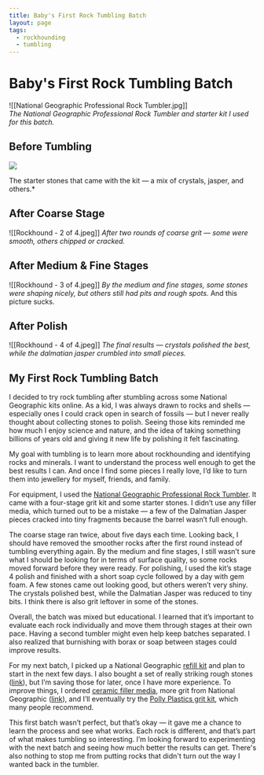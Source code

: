 ```yaml
---
title: Baby's First Rock Tumbling Batch
layout: page
tags:
  - rockhounding
  - tumbling
---
```

# Baby's First Rock Tumbling Batch  
![[National Geographic Professional Rock Tumbler.jpg]]  
*The National Geographic Professional Rock Tumbler and starter kit I used for this batch.*  

## Before Tumbling
<p><img src="https://spectrumsyntax.netlify.app/assets/Rockhound - 1 of 4.jpeg"></p>
The starter stones that came with the kit — a mix of crystals, jasper, and others.*  

## After Coarse Stage
  ![[Rockhound - 2 of 4.jpeg]]
*After two rounds of coarse grit — some were smooth, others chipped or cracked.*  

## After Medium & Fine Stages
![[Rockhound - 3 of 4.jpeg]]
*By the medium and fine stages, some stones were shaping nicely, but others still had pits and rough spots.* And this picture sucks.

## After Polish
![[Rockhound - 4 of 4.jpeg]]
*The final results — crystals polished the best, while the dalmatian jasper crumbled into small pieces.*  

## My First Rock Tumbling Batch

I decided to try rock tumbling after stumbling across some National Geographic kits online. As a kid, I was always drawn to rocks and shells — especially ones I could crack open in search of fossils — but I never really thought about collecting stones to polish. Seeing those kits reminded me how much I enjoy science and nature, and the idea of taking something billions of years old and giving it new life by polishing it felt fascinating.

My goal with tumbling is to learn more about rockhounding and identifying rocks and minerals. I want to understand the process well enough to get the best results I can. And once I find some pieces I really love, I’d like to turn them into jewellery for myself, friends, and family.

For equipment, I used the [National Geographic Professional Rock Tumbler](https://www.amazon.ca/NATIONAL-GEOGRAPHIC-Professional-Rock-Tumbler/dp/B086Z83SV5/ref=sr17). It came with a four-stage grit kit and some starter stones. I didn’t use any filler media, which turned out to be a mistake — a few of the Dalmatian Jasper pieces cracked into tiny fragments because the barrel wasn’t full enough.

The coarse stage ran twice, about five days each time. Looking back, I should have removed the smoother rocks after the first round instead of tumbling everything again. By the medium and fine stages, I still wasn’t sure what I should be looking for in terms of surface quality, so some rocks moved forward before they were ready. For polishing, I used the kit’s stage 4 polish and finished with a short soap cycle followed by a day with gem foam. A few stones came out looking good, but others weren’t very shiny. The crystals polished best, while the Dalmatian Jasper was reduced to tiny bits. I think there is also grit leftover in some of the stones.

Overall, the batch was mixed but educational. I learned that it’s important to evaluate each rock individually and move them through stages at their own pace. Having a second tumbler might even help keep batches separated. I also realized that burnishing with borax or soap between stages could improve results.

For my next batch, I picked up a National Geographic [refill kit](https://www.amazon.ca/dp/B07H7WFWYT) and plan to start in the next few days. I also bought a set of really striking rough stones ([link](https://www.amazon.ca/dp/B07VZDCPQG)), but I’m saving those for later, once I have more experience. To improve things, I ordered [ceramic filler media](https://www.amazon.ca/dp/B0DFWYF6JT), more grit from National Geographic ([link](https://www.amazon.ca/National-Geographic-Tumbler-Polish-Refill/dp/B0DTWQGB91/ref=sr15)), and I’ll eventually try the [Polly Plastics grit kit](https://www.amazon.ca/Polly-Plastics-Tumbler-Tumbling-Resealable/dp/B01MTEB7SA/ref=sr14), which many people recommend.

This first batch wasn’t perfect, but that’s okay — it gave me a chance to learn the process and see what works. Each rock is different, and that’s part of what makes tumbling so interesting. I’m looking forward to experimenting with the next batch and seeing how much better the results can get. There's also nothing to stop me from putting rocks that didn't turn out the way I wanted back in the tumbler.
